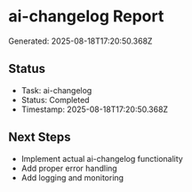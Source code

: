 # ai-changelog Report

Generated: 2025-08-18T17:20:50.368Z

## Status
- Task: ai-changelog
- Status: Completed
- Timestamp: 2025-08-18T17:20:50.368Z

## Next Steps
- Implement actual ai-changelog functionality
- Add proper error handling
- Add logging and monitoring
